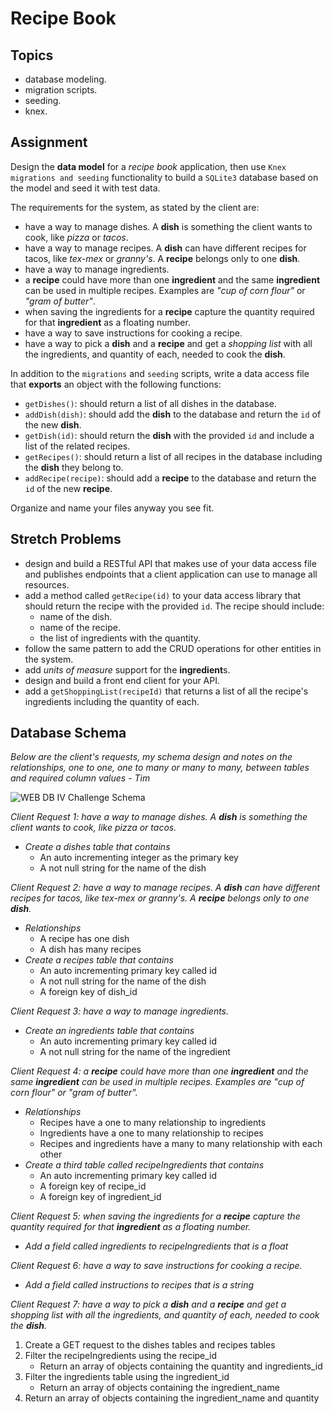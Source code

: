 # Recipe Book

## Topics

- database modeling.
- migration scripts.
- seeding.
- knex.

## Assignment

Design the **data model** for a _recipe book_ application, then use `Knex migrations and seeding` functionality to build a `SQLite3` database based on the model and seed it with test data.

The requirements for the system, as stated by the client are:

- have a way to manage dishes. A **dish** is something the client wants to cook, like _pizza_ or _tacos_.
- have a way to manage recipes. A **dish** can have different recipes for tacos, like _tex-mex_ or _granny's_. A **recipe** belongs only to one **dish**.
- have a way to manage ingredients.
- a **recipe** could have more than one **ingredient** and the same **ingredient** can be used in multiple recipes. Examples are _"cup of corn flour"_ or _"gram of butter"_.
- when saving the ingredients for a **recipe** capture the quantity required for that **ingredient** as a floating number.
- have a way to save instructions for cooking a recipe.
- have a way to pick a **dish** and a **recipe** and get a _shopping list_ with all the ingredients, and quantity of each, needed to cook the **dish**.

In addition to the `migrations` and `seeding` scripts, write a data access file that **exports** an object with the following functions:

- `getDishes()`: should return a list of all dishes in the database.
- `addDish(dish)`: should add the **dish** to the database and return the `id` of the new **dish**.
- `getDish(id)`: should return the **dish** with the provided `id` and include a list of the related recipes.
- `getRecipes()`: should return a list of all recipes in the database including the **dish** they belong to.
- `addRecipe(recipe)`: should add a **recipe** to the database and return the `id` of the new **recipe**.

Organize and name your files anyway you see fit.

## Stretch Problems

- design and build a RESTful API that makes use of your data access file and publishes endpoints that a client application can use to manage all resources.
- add a method called `getRecipe(id)` to your data access library that should return the recipe with the provided `id`. The recipe should include:
  - name of the dish.
  - name of the recipe.
  - the list of ingredients with the quantity.
- follow the same pattern to add the CRUD operations for other entities in the system.
- add _units of measure_ support for the **ingredient**s.
- design and build a front end client for your API.
- add a `getShoppingList(recipeId)` that returns a list of all the recipe's ingredients including the quantity of each.

## Database Schema

*Below are the client's requests, my schema design and notes on the relationships, one to one, one to many or many to many, between tables and required column values - Tim*

![WEB DB IV Challenge Schema](https://i.ibb.co/2YCRrWs/Screen-Shot-2019-05-02-at-4-04-44-PM.png "WEB DB IV Challenge Schema")

*Client Request 1: have a way to manage dishes. A **dish** is something the client wants to cook, like _pizza_ or _tacos_.*

- *Create a dishes table that contains*
  - An auto incrementing integer as the primary key
  - A not null string for the name of the dish

*Client Request 2: have a way to manage recipes. A **dish** can have different recipes for tacos, like _tex-mex_ or _granny's_. A **recipe** belongs only to one **dish**.*

- *Relationships*
  - A recipe has one dish
  - A dish has many recipes
- *Create a recipes table that contains*
  - An auto incrementing primary key called id
  - A not null string for the name of the dish
  - A foreign key of dish_id

*Client Request 3: have a way to manage ingredients.*

- *Create an ingredients table that contains*
  - An auto incrementing primary key called id
  - A not null string for the name of the ingredient

*Client Request 4: a **recipe** could have more than one **ingredient** and the same **ingredient** can be used in multiple recipes. Examples are _"cup of corn flour"_ or _"gram of butter"_.*

- *Relationships*
  - Recipes have a one to many relationship to ingredients
  - Ingredients have a one to many relationship to recipes
  - Recipes and ingredients have a many to many relationship with each other
- *Create a third table called recipeIngredients that contains*
  - An auto incrementing primary key called id
  - A foreign key of recipe_id
  - A foreign key of ingredient_id

*Client Request 5: when saving the ingredients for a **recipe** capture the quantity required for that **ingredient** as a floating number.*

- *Add a field called ingredients to recipeIngredients that is a float*

*Client Request 6: have a way to save instructions for cooking a recipe.*

- *Add a field called instructions to recipes that is a string*

*Client Request 7: have a way to pick a **dish** and a **recipe** and get a _shopping list_ with all the ingredients, and quantity of each, needed to cook the **dish**.*
1. Create a GET request to the dishes tables and recipes tables
2. Filter the recipeIngredients using the recipe_id
   - Return an array of objects containing the quantity and ingredients_id
3. Filter the ingredients table using the ingredient_id
   - Return an array of objects containing the ingredient_name 
4. Return an array of objects containing the ingredient_name and quantity